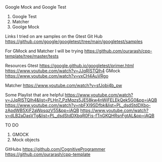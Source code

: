 Google Mock and Google Test 
1. Google Test 
2. Matcher 
3. Goolge Mock 


Links I tried on are samples on the Gtest Git Hub 
https://github.com/google/googletest/tree/main/googletest/samples

For GMock and Matcher I will be trying 
https://github.com/ourarash/cpp-template/tree/master/tests

Resources 
Gtest 
    https://google.github.io/googletest/primer.html
    https://www.youtube.com/watch?v=JJqRlSTQlh4
GMock 
    https://www.youtube.com/watch?v=vxCH4AuVRgo

Matcher 
    https://www.youtube.com/watch?v=sfJobi4b_pw

Some Playlist that are helpful 
    https://www.youtube.com/watch?v=JJqRlSTQlh4&list=PLHn7_PzMqzs5JE58kw4nWiFELEkQek5G0&pp=iAQB
    https://www.youtube.com/watch?v=nbFXI9SDfbk&list=PL_dsdStdDXbo-zApdWB5XiF2aWpsqzV55&pp=iAQB
    https://www.youtube.com/watch?v=dLB2aDasVTg&list=PL_dsdStdDXbqR0Fis-fTnGKQHRsnFgtAL&pp=iAQB

TO DO 
1. GMOCK 
2. Mock objects 


GitHubs 
https://github.com/CognitiveProgrammer
https://github.com/ourarash/cpp-template



